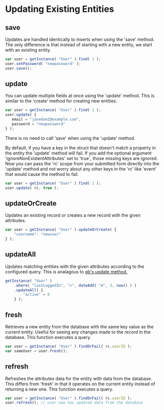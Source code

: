 # Updating Existing Entities

## save

Updates are handled identically to inserts when using the 'save' method. The only difference is that instead of starting with a new entity, we start with an existing entity.

```javascript
var user = getInstance( "User" ).find( 1 );
user.setPassword( "newpassword" );
user.save();
```

## update

You can update multiple fields at once using the 'update' method. This is similar to the 'create' method for creating new entities.






```javascript
var user = getInstance( "User" ).find( 1 );
user.update( {
   email = "janedoe2@example.com",
   password = "newpassword"
} );
```

There is no need to call 'save' when using the 'update' method.

By default, if you have a key in the struct that doesn't match a property in the entity the 'update' method will fail. If you add the optional argument 'ignoreNonExistentAttributes' set to 'true`, those missing keys are ignored. Now you can pass the 'rc' scope from your submitted form directly into the 'update' method and not worry about any other keys in the 'rc' like 'event' that would cause the method to fail.

```javascript
var user = getInstance( "User" ).find( 1 );
user.update( rc, true );
```

## updateOrCreate







Updates an existing record or creates a new record with the given attributes.

```javascript
var user = getInstance( "User" ).updateOrCreate( {
    "username": "newuser"
} );
```

## updateAll






Updates matching entities with the given attributes according to the configured query. This is analagous to [qb's update method.](https://qb.ortusbooks.com/query-builder/executing-queries/inserts-updates-deletes#update)

```javascript
getInstance( "User" )
    .where( "lastLoggedIn", ">", dateAdd( "m", 3, now() ) )
    .updateAll( {
        "active" = 0
    } );
```

## fresh





Retrieves a new entity from the database with the same key value as the current entity. Useful for seeing any changes made to the record in the database. This function executes a query.

```javascript
var user = getInstance( "User" ).findOrFail( rc.userID );
var sameUser = user.fresh();
```

## refresh





Refreshes the attributes data for the entity with data from the database. This differs from 'fresh' in that it operates on the current entity instead of returning a new one. This function executes a query.

```javascript
var user = getInstance( "User" ).findOrFail( rc.userID );
user.refresh(); // user now has updated data from the database
```

